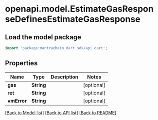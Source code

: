 # openapi.model.EstimateGasResponseDefinesEstimateGasResponse

## Load the model package
```dart
import 'package:mantrachain_dart_sdk/api.dart';
```

## Properties
Name | Type | Description | Notes
------------ | ------------- | ------------- | -------------
**gas** | **String** |  | [optional] 
**ret** | **String** |  | [optional] 
**vmError** | **String** |  | [optional] 

[[Back to Model list]](../README.md#documentation-for-models) [[Back to API list]](../README.md#documentation-for-api-endpoints) [[Back to README]](../README.md)


